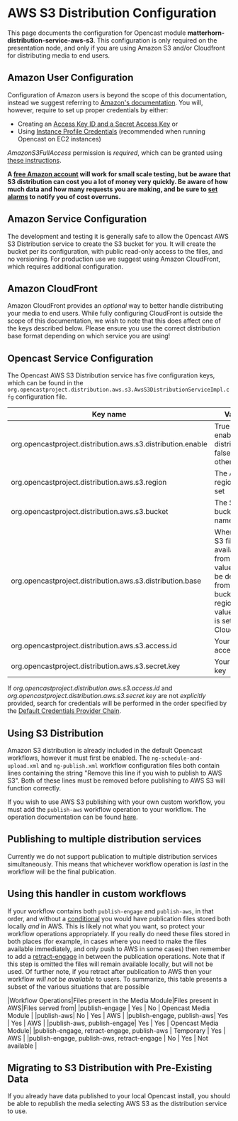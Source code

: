 AWS S3 Distribution Configuration
=================================
This page documents the configuration for Opencast module **matterhorn-distribution-service-aws-s3**.  This
configuration is only required on the presentation node, and only if you are using Amazon S3 and/or Cloudfront for
distributing media to end users.

Amazon User Configuration
-------------------------

Configuration of Amazon users is beyond the scope of this documentation, instead we suggest referring to
[Amazon's documentation](http://docs.aws.amazon.com/IAM/latest/UserGuide/introduction.html).
You will, however, require to set up proper credentials by either:

* Creating an [Access Key ID and a Secret Access Key](https://aws.amazon.com/developers/access-keys/) or
* Using [Instance Profile Credentials](https://docs.aws.amazon.com/sdk-for-java/v1/developer-guide/java-dg-roles.html)
  (recommended when running Opencast on EC2 instances)

*AmazonS3FullAccess* permission is *required*, which can be granted using
[these instructions](http://docs.aws.amazon.com/IAM/latest/UserGuide/access_policies_inline-using.html).

**A [free Amazon account](https://aws.amazon.com/free/) will work for small scale testing, but be aware that S3
distribution can cost you a lot of money very quickly.  Be aware of how much data and how many requests you are making,
and be sure to [set alarms](http://docs.aws.amazon.com/awsaccountbilling/latest/aboutv2/free-tier-alarms.html) to
notify you of cost overruns.**

Amazon Service Configuration
----------------------------

The development and testing it is generally safe to allow the Opencast AWS S3 Distribution service to create the S3
bucket for you.  It will create the bucket per its configuration, with public read-only access to the files, and no
versioning.  For production use we suggest using Amazon CloudFront, which requires additional configuration.

Amazon CloudFront
-----------------

Amazon CloudFront provides an *optional* way to better handle distributing your media to end users.  While fully
configuring CloudFront is outside the scope of this documentation, we wish to note that this does affect one of the keys
described below.  Please ensure you use the correct distribution base format depending on which service you are using!

Opencast Service Configuration
------------------------------

The Opencast AWS S3 Distribution service has five configuration keys, which can be found in the
`org.opencastproject.distribution.aws.s3.AwsS3DistributionServiceImpl.cfg` configuration file.

|Key name|Value|Example|
|--------|-----|-------|
|org.opencastproject.distribution.aws.s3.distribution.enable|True to enable S3 distribution, false otherwise|true|
|org.opencastproject.distribution.aws.s3.region|The AWS region to set|us-west-2|
|org.opencastproject.distribution.aws.s3.bucket|The S3 bucket name|example-org-dist|
|org.opencastproject.distribution.aws.s3.distribution.base|Where the S3 files are available from.  This value can be derived from the bucket and region values, or is set by CloudFront.|http://s3-us-west-2.amazonaws.com/example-org-dist, or DOMAIN_NAME.cloudfront.net|
|org.opencastproject.distribution.aws.s3.access.id|Your access ID|20 alphanumeric characters|
|org.opencastproject.distribution.aws.s3.secret.key|Your secret key|40 characters|

If *org.opencastproject.distribution.aws.s3.access.id* and *org.opencastproject.distribution.aws.s3.secret.key* are
 not *explicitly* provided, search for credentials will be performed in the order specified by the
 [Default Credentials Provider Chain](https://docs.aws.amazon.com/sdk-for-java/v1/developer-guide/credentials.html).

Using S3 Distribution
---------------------

Amazon S3 distribution is already included in the default Opencast workflows, however it must first be enabled.  The
`ng-schedule-and-upload.xml` and `ng-publish.xml` workflow configuration files both contain lines containing the string
"Remove this line if you wish to publish to AWS S3".  Both of these lines must be removed before publishing to AWS S3
will function correctly.

If you wish to use AWS S3 publishing with your own custom workflow, you must add the `publish-aws` workflow operation to
your workflow.  The operation documentation can be found [here](../workflowoperationhandlers/publishaws-woh.md).

Publishing to multiple distribution services
--------------------------------------------

Currently we do not support publication to multiple distribution services simultaneously.  This means that whichever
workflow operation is *last* in the workflow will be the final publication.

Using this handler in custom workflows
--------------------------------------

If your workflow contains both `publish-engage` and `publish-aws`, in that order, and without a 
[conditional](../configuration/workflow.md) you would have publication files stored both locally *and* in AWS.  This is
likely not what you want, so protect your workflow operations appropriately.  If you really do need these files stored
in both places (for example, in cases where you need to make the files available immediately, and only push to AWS in 
some cases) then remember to add a [retract-engage](../workflowoperationhandlers/retract-engage-woh.md) in between the
publication operations.  Note that if this step is omitted the files will remain available locally, but will not be 
used.  Of further note, if you retract after publication to AWS then your workflow *will not be available* to users.
To summarize, this table presents a subset of the various situations that are possible

|Workflow Operations|Files present in the Media Module|Files present in AWS|Files served from|
|publish-engage | Yes | No | Opencast Media Module |
|publish-aws| No | Yes | AWS |
|publish-engage, publish-aws| Yes | Yes | AWS |
|publish-aws, publish-engage| Yes | Yes | Opencast Media Module|
|publish-engage, retract-engage, publish-aws | Temporary | Yes | AWS |
|publish-engage, publish-aws, retract-engage | No | Yes | Not available |

Migrating to S3 Distribution with Pre-Existing Data
---------------------------------------------------

If you already have data published to your local Opencast install, you should be able to republish the media selecting
AWS S3 as the distribution service to use.
